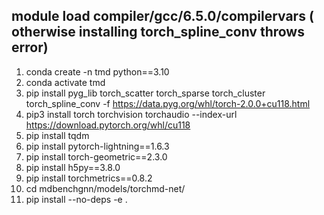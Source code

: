 ## module load compiler/gcc/6.5.0/compilervars ( otherwise installing torch_spline_conv throws error)
1. conda create  -n tmd  python==3.10 
2. conda activate tmd
3. pip install pyg_lib torch_scatter torch_sparse torch_cluster torch_spline_conv -f https://data.pyg.org/whl/torch-2.0.0+cu118.html
4. pip3 install torch torchvision torchaudio --index-url https://download.pytorch.org/whl/cu118
5. pip install tqdm
6. pip install pytorch-lightning==1.6.3
7. pip install torch-geometric==2.3.0
8. pip install h5py==3.8.0
9. pip install torchmetrics==0.8.2
10. cd mdbenchgnn/models/torchmd-net/
11. pip install --no-deps -e  .
